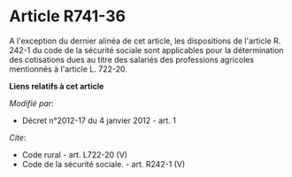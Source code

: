 # Article R741-36

A l'exception du dernier alinéa de cet article, les dispositions de l'article R. 242-1 du code de la sécurité sociale sont
applicables pour la détermination des cotisations dues au titre des salariés des professions agricoles mentionnés à l'article
L. 722-20.

**Liens relatifs à cet article**

_Modifié par_:

  - Décret n°2012-17 du 4 janvier 2012 - art. 1

_Cite_:

  - Code rural - art. L722-20 (V)
  - Code de la sécurité sociale. - art. R242-1 (V)
